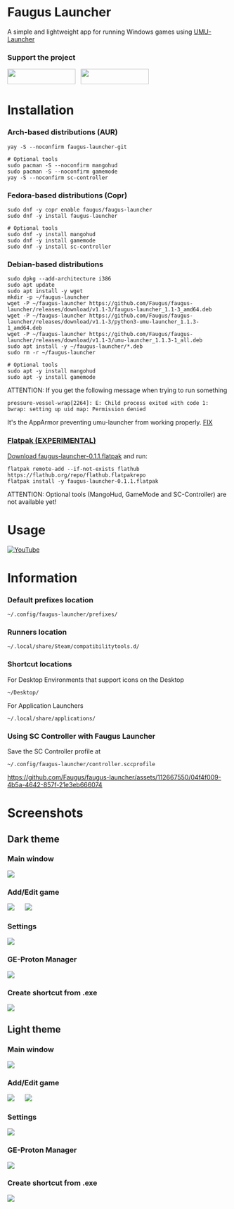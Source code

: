 # Faugus Launcher
A simple and lightweight app for running Windows games using [UMU-Launcher](https://github.com/Open-Wine-Components/umu-launcher)

### Support the project
<a href='https://ko-fi.com/K3K210EMDU' target='_blank'><img src=https://github.com/Faugus/faugus-launcher/blob/main/ko-fi.png width="155" height="35"/></a>&nbsp;&nbsp;
<a href='https://www.paypal.com/donate/?business=57PP9DVD3VWAN&no_recurring=0&currency_code=USD' target='_blank'><img src=https://github.com/Faugus/faugus-launcher/blob/main/paypal.png width="155" height="35"/></a>

# Installation
### Arch-based distributions (AUR)
```
yay -S --noconfirm faugus-launcher-git
```
```
# Optional tools
sudo pacman -S --noconfirm mangohud
sudo pacman -S --noconfirm gamemode
yay -S --noconfirm sc-controller
```

### Fedora-based distributions (Copr)
```
sudo dnf -y copr enable faugus/faugus-launcher
sudo dnf -y install faugus-launcher
```
```
# Optional tools
sudo dnf -y install mangohud
sudo dnf -y install gamemode
sudo dnf -y install sc-controller
```

### Debian-based distributions
```
sudo dpkg --add-architecture i386
sudo apt update
sudo apt install -y wget
mkdir -p ~/faugus-launcher
wget -P ~/faugus-launcher https://github.com/Faugus/faugus-launcher/releases/download/v1.1-3/faugus-launcher_1.1-3_amd64.deb
wget -P ~/faugus-launcher https://github.com/Faugus/faugus-launcher/releases/download/v1.1-3/python3-umu-launcher_1.1.3-1_amd64.deb
wget -P ~/faugus-launcher https://github.com/Faugus/faugus-launcher/releases/download/v1.1-3/umu-launcher_1.1.3-1_all.deb
sudo apt install -y ~/faugus-launcher/*.deb
sudo rm -r ~/faugus-launcher
```
```
# Optional tools
sudo apt -y install mangohud
sudo apt -y install gamemode
```
ATTENTION: If you get the following message when trying to run something
```
pressure-vessel-wrap[2264]: E: Child process exited with code 1: bwrap: setting up uid map: Permission denied
```
It's the AppArmor preventing umu-launcher from working properly. <a href='https://gist.github.com/Faugus/8d3caa3ce93eb1ff90409f3c3dbabe0f' target='_blank'>FIX

### Flatpak (EXPERIMENTAL)
Download <a href="https://github.com/Faugus/faugus-launcher/releases/download/v1.1-3/faugus-launcher-0.1.1.flatpak">faugus-launcher-0.1.1.flatpak</a> and run:
```
flatpak remote-add --if-not-exists flathub https://flathub.org/repo/flathub.flatpakrepo
flatpak install -y faugus-launcher-0.1.1.flatpak
```
ATTENTION: Optional tools (MangoHud, GameMode and SC-Controller) are not available yet!

# Usage
[![YouTube](http://i.ytimg.com/vi/Ay6C2f55Pc8/hqdefault.jpg)](https://www.youtube.com/watch?v=Ay6C2f55Pc8)

# Information
### Default prefixes location
```
~/.config/faugus-launcher/prefixes/
```

### Runners location
```
~/.local/share/Steam/compatibilitytools.d/
```

### Shortcut locations
For Desktop Environments that support icons on the Desktop
```
~/Desktop/
```
For Application Launchers
```
~/.local/share/applications/
```

### Using SC Controller with Faugus Launcher
Save the SC Controller profile at
```
~/.config/faugus-launcher/controller.sccprofile
```
https://github.com/Faugus/faugus-launcher/assets/112667550/04f4f009-4b5a-4642-857f-21e3eb666074

# Screenshots
## Dark theme
### Main window
<img src=https://github.com/user-attachments/assets/46db5689-30a6-41ab-9a22-8206bfabc682/><br>
### Add/Edit game
<img src=https://github.com/user-attachments/assets/cf70c8e4-6b59-4ce6-9958-93b5b80ea244/>&nbsp;&nbsp;&nbsp;&nbsp;&nbsp;&nbsp;<img src=https://github.com/user-attachments/assets/0bbb79ff-447c-4d7f-a788-32ea5251770b/><br>
### Settings
<img src=https://github.com/user-attachments/assets/b80813a6-5c2c-4ad8-9546-a652351ae6b0/><br>
### GE-Proton Manager
<img src=https://github.com/user-attachments/assets/0ba08924-9556-4939-9881-6910ea6240a1/><br>
### Create shortcut from .exe
<img src=https://github.com/user-attachments/assets/080c37b0-5ad0-4192-b4f2-f1bdd08dcb75/><br>

## Light theme
### Main window
<img src=https://github.com/user-attachments/assets/31776ca4-0d2c-4e4f-ace9-a796fa7c81b6/><br>
### Add/Edit game
<img src=https://github.com/user-attachments/assets/3f1c6328-ef2f-48ca-a0c5-9d9847ddf478/>&nbsp;&nbsp;&nbsp;&nbsp;&nbsp;&nbsp;<img src=https://github.com/user-attachments/assets/f818721e-447a-4e0d-aec5-111892a3de9e/><br>
### Settings
<img src=https://github.com/user-attachments/assets/85410483-32ea-4d66-b046-9f6ecb002588/><br>
### GE-Proton Manager
<img src=https://github.com/user-attachments/assets/acfa98d9-dcf6-4c50-8ba8-2ab6f41cadb9/><br>
### Create shortcut from .exe
<img src=https://github.com/user-attachments/assets/4d5feb01-0667-4c57-8285-cbfb3bc97c93/>
